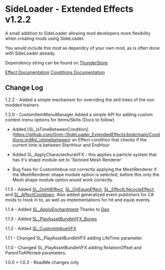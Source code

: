 # SideLoader - Extended Effects v1.2.2

A small addition to SideLoader allowing mod developers more flexibility when creating mods using SideLoader.

You would include this mod as dependcy of your own mod, as is often done with SideLoader already. 

Dependency string can be found on [ThunderStore](https://outward.thunderstore.io/package/SLExtendedEffects/SideLoader_ExtendedEffects/)

[Effect Documentation](https://github.com/Grim-/SideLoader_ExtendedEffects/blob/main/Documentation.md)
[Conditions Documentation](https://github.com/Grim-/SideLoader_ExtendedEffects/blob/main/Conditions.md)

## Change Log

1.2.2 - Added a simple mechanism for overriding the skill trees of the non modded trainers

1.2.0 - CustomItemMenuManager
Added a simple API for adding custom context menu options for Items/Skills (Docs to follow) 

- Added [SL_IsTimeBetweenCondition]
(https://github.com/Grim-/SideLoader_ExtendedEffects/blob/main/Conditions.md#sl_istimebetween) an Effect condition that checks if the current time is between StartHour and EndHour

- Added SL_ApplyCharacterAuraVFX - this applies a particle system that has it's shape module set to 'Skinned Mesh Renderer'

- Bug fixes for CustomImbue not correctly applying the MeshRenderer if the MeshRenderer shape module option is selected, before this only the Mesh shape module option would work correctly.


1.1.5 - Added [SL_OnHitEffect](https://github.com/Grim-/SideLoader_ExtendedEffects/blob/main/XML/SL_OnHitEffect.xml), [SL_OnEquipEffect](https://github.com/Grim-/SideLoader_ExtendedEffects/blob/main/XML/SL_OnEquipEffect.xml), [SL_EffectLifecycleEffect](https://github.com/Grim-/SideLoader_ExtendedEffects/blob/main/XML/SL_EffectLifecycleEffect.xml), and [SL_AffectCooldown](https://github.com/Grim-/SideLoader_ExtendedEffects/blob/main/XML/SL_AffectCooldown.xml). Also added generalized event publishers for C# mods to hook in to, as well as implementations for hit and equip events.

1.1.4 - Added [SL_ApplyEnchantment](https://github.com/Grim-/SideLoader_ExtendedEffects/blob/main/XML/SL_ApplyEnchantment.xml) Thanks to [Dan](https://github.com/dansze)

1.1.3 - Added [SL_PlayAssetBundleVFX_Bones](https://github.com/Grim-/SideLoader_ExtendedEffects/blob/main/Documentation.md#sl_playassetbundlevfx_bones)

1.1.2 - Added [SL_CustomImbueVFX](https://github.com/Grim-/SideLoader_ExtendedEffects/blob/main/Documentation.md#sl_customimbuevfx)

1.1.1 - Changed SL_PlayAssetBundleVFX adding LifeTime parameter.

1.1.0 - Changed SL_PlayAssetBundleVFX adding RotationOffset and ParentToAffected parameters.

1.0.0 > 1.0.3 - ReadMe changes only

